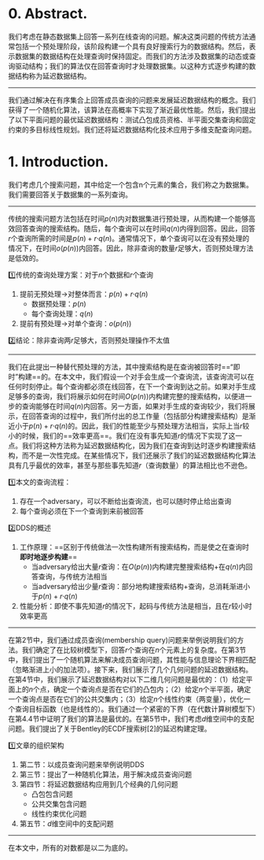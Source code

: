 # 0. Abstract. 

我们考虑在静态数据集上回答一系列在线查询的问题。解决这类问题的传统方法通常包括一个预处理阶段，该阶段构建一个具有良好搜索行为的数据结构。然后，表示数据集的数据结构在处理查询时保持固定。而我们的方法涉及数据集的动态或查询驱动结构；我们的算法仅在回答查询时才处理数据集。以这种方式逐步构建的数据结构称为延迟数据结构。

------

我们通过解决在有序集合上回答成员查询的问题来发展延迟数据结构的概念。我们获得了一个随机化算法，该算法在高概率下实现了渐近最优性能。然后，我们提出了以下平面问题的最优延迟数据结构：测试凸包成员资格、半平面交集查询和固定约束的多目标线性规划。我们还将延迟数据结构化技术应用于多维支配查询问题。

# 1. Introduction.  

我们考虑几个搜索问题，其中给定一个包含n个元素的集合，我们称之为数据集。我们需要回答关于数据集的一系列查询。

------

传统的搜索问题方法包括在时间$p(n)$内对数据集进行预处理，从而构建一个能够高效回答查询的搜索结构。随后，每个查询可以在时间$q(n)$内得到回答。因此，回答$r$个查询所需的时间是$p(n) + r \text{⸱} q(n)$。通常情况下，单个查询可以在没有预处理的情况下，在时间$o(p(n))$内回答。因此，除非查询的数量$r$足够大，否则预处理方法是低效的。

:one:传统的查询处理方案：对于$n$个数据和$r$个查询

1. 提前无预处理$\text{→}$对整体而言：$p(n) + r \text{⸱} q(n)$
   - 数据预处理：$p(n)$
   - 每个查询处理：$q(n)$
2. 提前有预处理$\text{→}$对单个查询：$o(p(n))$

:two:结论：除非查询两$r$足够大，否则预处理操作不太值

------

我们在此提出一种替代预处理的方法，其中搜索结构是在查询被回答时==“即时”构建==的。在本文中，我们假设一个对手会生成一个查询流，该查询流可以在任何时刻停止。每个查询都必须在线回答，在下一个查询到达之前。如果对手生成足够多的查询，我们将展示如何在时间$O(p(n))$内构建完整的搜索结构，以便进一步的查询能够在时间$q(n)$内回答。另一方面，如果对手生成的查询较少，我们将展示，在回答查询的过程中，我们所付出的总工作量（包括部分构建搜索结构）是渐近小于$p(n) + r \text{⸱} q(n)$的。因此，我们的性能至少与预处理方法相当，实际上当$r$较小的时候，我们的==效率更高==。我们在没有事先知道$r$的情况下实现了这一点。我们将这种方法称为延迟数据结构化，因为我们在查询到达时逐步构建搜索结构，而不是一次性完成。在某些情况下，我们还展示了我们的延迟数据结构化算法具有几乎最优的效率，甚至与那些事先知道$r$（查询数量）的算法相比也不逊色。

:one:本文的查询流程：

1. 存在一个$\text{adversary}$，可以不断给出查询流，也可以随时停止给出查询
2. 每个查询必须在下一个查询到来前被回答

:two:$\text{DDS}$的概述

1. 工作原理：==区别于传统做法一次性构建所有搜索结构，而是使之在查询时**即时地逐步构建**==
   - 当$\text{adversary}$给出大量$r$查询：在$O(p(n))$内构建完整搜索结构$+$在$q(n)$内回答查询，与传统方法相当
   - 当$\text{adversary}$给出少量$r$查询：部分地构建搜索结构$+$查询，总消耗渐进小于$p(n) + r \text{⸱} q(n)$
2. 性能分析：即使不事先知道$r$的情况下，起码与传统方法是相当，且在$r$较小时效率更高

---

在第2节中，我们通过成员查询(membership query)问题来举例说明我们的方法。我们确定了在比较树模型下，回答$r$个查询在$n$个元素上的复杂度。在第3节中，我们提出了一个随机算法来解决成员查询问题，其性能与信息理论下界相匹配（忽略渐进上小的加法项）。接下来，我们展示了几个几何问题的延迟数据结构。在第4节中，我们展示了延迟数据结构对以下二维几何问题是最优的：（1）给定平面上的$n$个点，确定一个查询点是否在它们的凸包内；（2）给定$n$个半平面，确定一个查询点是否在它们的公共交集内；（3）给定$n$个线性约束（两变量），优化一个查询目标函数（也是线性的）。我们通过一个紧密的下界（在代数计算树模型下）在第4.4节中证明了我们的算法是最优的。在第5节中，我们考虑$d$维空间中的支配问题。我们提出了关于Bentley的ECDF搜索树[2]的延迟构建定理。

:one:文章的组织架构

1. 第二节：以成员查询问题来举例说明$\text{DDS}$
2. 第三节：提出了一种随机化算法，用于解决成员查询问题
3. 第四节：将延迟数据结构应用到几个经典的几何问题
   - 凸包包含问题
   - 公共交集包含问题
   - 线性约束优化问题
4. 第五节：$d$维空间中的支配问题

------

在本文中，所有的对数都是以二为底的。